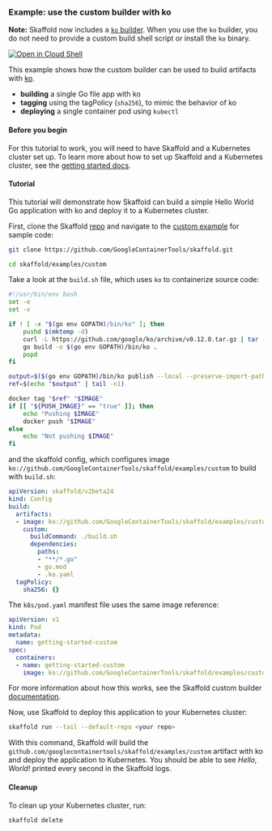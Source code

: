 ### Example: use the custom builder with ko

**Note:** Skaffold now includes a
[`ko` builder](https://skaffold.dev/docs/pipeline-stages/builders/ko/).
When you use the `ko` builder, you do not need to provide a custom build shell
script or install the `ko` binary.

[![Open in Cloud Shell](https://gstatic.com/cloudssh/images/open-btn.svg)](https://ssh.cloud.google.com/cloudshell/editor?cloudshell_git_repo=https://github.com/GoogleContainerTools/skaffold&cloudshell_open_in_editor=README.md&cloudshell_workspace=examples/custom)

This example shows how the custom builder can be used to
build artifacts with [ko](https://github.com/google/ko).

* **building** a single Go file app with ko
* **tagging** using the tagPolicy (`sha256`), to mimic the behavior of ko
* **deploying** a single container pod using `kubectl`

#### Before you begin

For this tutorial to work, you will need to have Skaffold and a Kubernetes cluster set up.
To learn more about how to set up Skaffold and a Kubernetes cluster, see the [getting started docs](https://skaffold.dev/docs/getting-started).

#### Tutorial

This tutorial will demonstrate how Skaffold can build a simple Hello World Go application with ko and deploy it to a Kubernetes cluster.

First, clone the Skaffold [repo](https://github.com/GoogleContainerTools/skaffold) and navigate to the [custom example](https://github.com/GoogleContainerTools/skaffold/tree/main/examples/custom) for sample code:

```sh
git clone https://github.com/GoogleContainerTools/skaffold.git
```
```sh
cd skaffold/examples/custom
```

Take a look at the `build.sh` file, which uses `ko` to containerize source code:

[embedmd]:# (build.sh bash)
```bash
#!/usr/bin/env bash
set -e
set -x

if ! [ -x "$(go env GOPATH)/bin/ko" ]; then
    pushd $(mktemp -d)
    curl -L https://github.com/google/ko/archive/v0.12.0.tar.gz | tar --strip-components 1 -zx
    go build -o $(go env GOPATH)/bin/ko .
    popd
fi

output=$($(go env GOPATH)/bin/ko publish --local --preserve-import-paths --tags= . | tee)
ref=$(echo "$output" | tail -n1)

docker tag "$ref" "$IMAGE"
if [[ "${PUSH_IMAGE}" == "true" ]]; then
    echo "Pushing $IMAGE"
    docker push "$IMAGE"
else
    echo "Not pushing $IMAGE"
fi
```

and the skaffold config, which configures image `ko://github.com/GoogleContainerTools/skaffold/examples/custom` to build with `build.sh`:

[embedmd]:# (skaffold.yaml yaml)
```yaml
apiVersion: skaffold/v2beta24
kind: Config
build:
  artifacts:
  - image: ko://github.com/GoogleContainerTools/skaffold/examples/custom
    custom:
      buildCommand: ./build.sh
      dependencies:
        paths:
        - "**/*.go"
        - go.mod
        - .ko.yaml
  tagPolicy:
    sha256: {}
```

The `k8s/pod.yaml` manifest file uses the same image reference:

[embedmd]:# (k8s/pod.yaml yaml)
```yaml
apiVersion: v1
kind: Pod
metadata:
  name: getting-started-custom
spec:
  containers:
  - name: getting-started-custom
    image: ko://github.com/GoogleContainerTools/skaffold/examples/custom
```

For more information about how this works, see the Skaffold custom builder [documentation](https://skaffold.dev/docs/how-tos/builders/#custom-build-script-run-locally).

Now, use Skaffold to deploy this application to your Kubernetes cluster:

```sh
skaffold run --tail --default-repo <your repo>
```

With this command, Skaffold will build the `github.com/googlecontainertools/skaffold/examples/custom` artifact with ko and deploy the application to Kubernetes.
You should be able to see *Hello, World!* printed every second in the Skaffold logs.

#### Cleanup

To clean up your Kubernetes cluster, run:

```sh
skaffold delete
```
